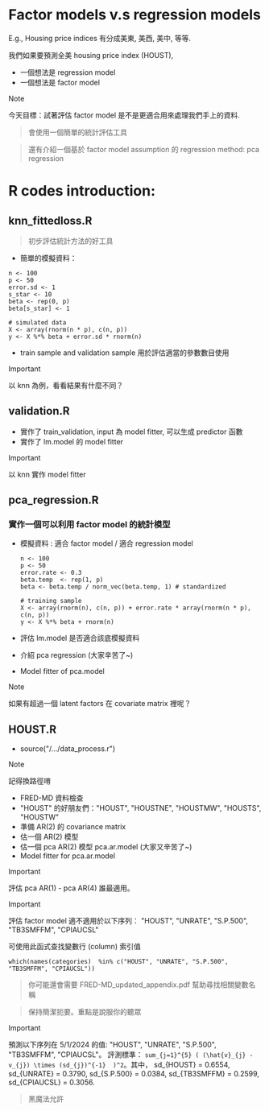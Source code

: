 # Factor models v.s regression models

E.g., Housing price indices 有分成美東, 美西, 美中, 等等.

我們如果要預測全美 housing price index (HOUST), 

  - 一個想法是 regression model
  - 一個想法是 factor model

> [!NOTE]
> 今天目標：試著評估 factor model 是不是更適合用來處理我們手上的資料.

> 會使用一個簡單的統計評估工具

> 還有介紹一個基於 factor model assumption 的 regression method: pca regression

# R codes introduction:


## knn_fittedloss.R

> 初步評估統計方法的好工具

 - 簡單的模擬資料：
```
n <- 100
p <- 50
error.sd <- 1
s_star <- 10
beta <- rep(0, p)
beta[s_star] <- 1

# simulated data
X <- array(rnorm(n * p), c(n, p))
y <- X %*% beta + error.sd * rnorm(n)
```
- train sample and validation sample 用於評估適當的參數數目使用
> [!IMPORTANT]
>  以 knn 為例，看看結果有什麼不同？


## validation.R
-  實作了 train_validation, input 為 model fitter, 可以生成 predictor 函數
-  實作了 lm.model 的 model fitter
> [!IMPORTANT]
>  以 knn 實作 model fitter

## pca_regression.R
### 實作一個可以利用 factor model 的統計模型
- 模擬資料 : 適合 factor model / 適合 regression model
  
  ```
  n <- 100  
  p <- 50
  error.rate <- 0.3
  beta.temp  <- rep(1, p)
  beta <- beta.temp / norm_vec(beta.temp, 1) # standardized

  # training sample
  X <- array(rnorm(n), c(n, p)) + error.rate * array(rnorm(n * p), c(n, p))
  y <- X %*% beta + rnorm(n)
  ```
  
- 評估 lm.model 是否適合該底模擬資料
- 介紹 pca regression (大家辛苦了~)
- Model fitter of pca.model
> [!NOTE]
> 如果有超過一個 latent factors 在 covariate matrix 裡呢？

## HOUST.R
- source("/.../data_process.r")
> [!NOTE]
> 記得換路徑唷
- FRED-MD 資料檢查
- "HOUST" 的好朋友們："HOUST", "HOUSTNE", "HOUSTMW", "HOUSTS", "HOUSTW"
- 準備 AR(2) 的 covariance matrix
- 估一個 AR(2) 模型
- 估一個 pca AR(2) 模型 pca.ar.model (大家又辛苦了~)
- Model fitter for pca.ar.model 

> [!IMPORTANT]
> 評估 pca AR(1) - pca AR(4) 誰最適用。


> [!IMPORTANT]
> 評估 factor model 適不適用於以下序列： "HOUST", "UNRATE", "S.P.500", "TB3SMFFM", "CPIAUCSL"

可使用此函式查找變數行 (column) 索引值
```
which(names(categories)  %in% c("HOUST", "UNRATE", "S.P.500", "TB3SMFFM", "CPIAUCSL"))
```

> 你可能還會需要 FRED-MD_updated_appendix.pdf 幫助尋找相關變數名稱

> 保持簡潔扼要。重點是說服你的聽眾

> [!IMPORTANT]
> 預測以下序列在 5/1/2024 的值: "HOUST", "UNRATE", "S.P.500", "TB3SMFFM", "CPIAUCSL"。
> 評測標準：
```sum_{j=1}^{5} ( (\hat{v}_{j} - v_{j}) \times (sd_{j})^{-1}  )^2```。其中，
> sd_{HOUST} =  0.6554, sd_{UNRATE} = 0.3790, sd_{S.P.500} = 0.0384, sd_{TB3SMFFM} = 0.2599, sd_{CPIAUCSL} = 0.3056.

> 黑魔法允許

